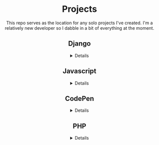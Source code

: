 
<h1 align="center">Projects </h1>


<p align='center'> This repo serves as the location for any solo projects I've created. I'm a relatively new developer so I dabble in a bit of everything at the moment. </p>


<h2 align="center">Django</h2>
<details align="center">
<p> Climb Up <sup><sub>A social media app for climbers</sub></sup></p>

[Climb Up](/Django/Climb-up)
<hr>
<p> Rose Tattoo <sup><sub>A tattoo shop website</sub></sup></p>

[Rose Tattoo](/Django/RoseTattoo/RosetattooProject/roseTattoApp)
<hr>
<p> Poke Project <sup><sub>A pokedex</sub></sup></p>

[Poke Project](/Django/pokeproject/pokeapp)
<hr>
</details>

<h2 align="center">Javascript</h2>
<details align="center">
<p> Sorting Hat <sup><sub>A fun quiz application</sub></sup></p>

[Sorting Hat](/javaScript/vue/Harry Potter quiz)

<hr>
<p> Color Palette Generator <sup><sub>dynamically generate different sets of colors</sub></sup></p>

[Color Palette Generator](javaScript/vue/color-palette-generator)

<hr>
<p> Tattoo Landing Page <sup><sub>Example landing page for an artist</sub></sup></p>

[Tattoo Landing Page](javaScript/vue/tattooLandingPage)
</details>

<h2 align="center">CodePen</h2>
<details align="center">

<p> Pokemon Pagination <sup><sub>Codepen challenge of the week</sub></sup></p>

[Pokemon Pagination](CodePen\pokiePagination)
<hr>

<p> Zoom <sup><sub>Codepen challenge of the week</sub></sup></p>

[Staircase Zoom](CodePen\Zoom)
<hr>

<p> Gallery <sup><sub>Codepen challenge of the week</sub></sup></p>

[Photo Gallery](CodePen\gallery)
<hr>
</details>

<h2 align="center">PHP</h2>
<details align="center">
<p> RSS Feed <sup><sub>RSS Feed display</sub></sup></p>

[Sorting Hat](PHP\RSS_Project)
<hr>
</details>